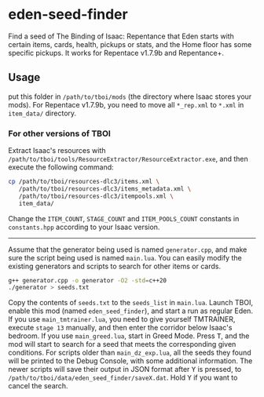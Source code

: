 # eden-seed-finder

Find a seed of The Binding of Isaac: Repentance that Eden starts with certain items, cards, health, pickups or stats, and the Home floor has some specific pickups. It works for Repentace v1.7.9b and Repentance+.

## Usage

put this folder in `/path/to/tboi/mods` (the directory where Isaac stores your mods). For Repentace v1.7.9b, you need to move all `*_rep.xml` to `*.xml` in `item_data/` directory.

### For other versions of TBOI

Extract Isaac's resources with `/path/to/tboi/tools/ResourceExtractor/ResourceExtractor.exe`, and then execute the following command:

```bash
cp /path/to/tboi/resources-dlc3/items.xml \
   /path/to/tboi/resources-dlc3/items_metadata.xml \
   /path/to/tboi/resources-dlc3/itempools.xml \
   item_data/
```

Change the `ITEM_COUNT`, `STAGE_COUNT` and `ITEM_POOLS_COUNT` constants in `constants.hpp` according to your Isaac version.

---

Assume that the generator being used is named `generator.cpp`, and make sure the script being used is named `main.lua`. You can easily modify the existing generators and scripts to search for other items or cards.

```bash
g++ generator.cpp -o generator -O2 -std=c++20
./generator > seeds.txt
```

Copy the contents of `seeds.txt` to the `seeds_list` in `main.lua`. Launch TBOI, enable this mod (named `eden_seed_finder`), and start a run as regular Eden. If you use `main_tmtrainer.lua`, you need to give yourself TMTRAINER, execute `stage 13` manually, and then enter the corridor below Isaac's bedroom. If you use `main_greed.lua`, start in Greed Mode. Press <kbd>T</kbd>, and the mod will start to search for a seed that meets the corresponding given conditions. For scripts older than `main_dz_exp.lua`, all the seeds they found will be printed to the Debug Console, with some additional information. The newer scripts will save their output in JSON format after <kbd>Y</kbd> is pressed, to `/path/to/tboi/data/eden_seed_finder/saveX.dat`. Hold <kbd>Y</kbd> if you want to cancel the search.
